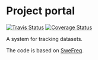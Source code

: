 # Project portal
[![Travis Status][travis-badge]][travis-link]
[![Coverage Status][coveralls-badge]][coveralls-link]


A system for tracking datasets.

The code is based on [SweFreq](https://github.com/NBISweden/swefreq).

[travis-badge]: https://travis-ci.org/ScilifelabDataCentre/SciLifeLab-Data-Tracker.svg?branch=develop
[travis-link]: https://travis-ci.org/ScilifelabDataCentre/SciLifeLab-Data-Tracker
[coveralls-badge]: https://coveralls.io/repos/github/ScilifelabDataCentre/SciLifeLab-Data-Tracker/badge.svg?branch=develop
[coveralls-link]: https://coveralls.io/github/ScilifelabDataCentre/SciLifeLab-Data-Tracker?branch=develop
